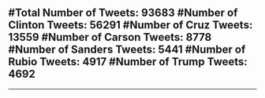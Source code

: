 #Total Number of Tweets: 93683 
#Number of Clinton Tweets: 56291
#Number of Cruz Tweets: 13559
#Number of Carson Tweets: 8778
#Number of Sanders Tweets: 5441
#Number of Rubio Tweets: 4917
#Number of Trump Tweets: 4692
---
---
